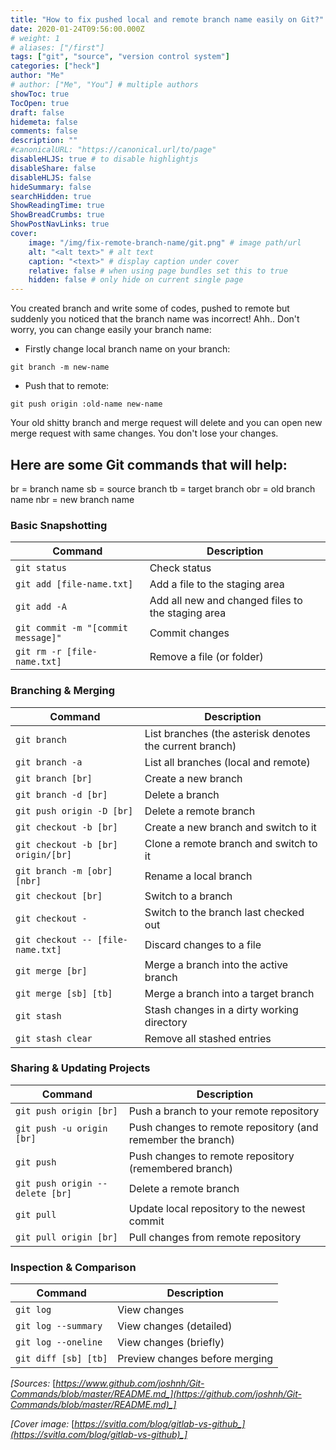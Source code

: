 ```yaml
---
title: "How to fix pushed local and remote branch name easily on Git?"
date: 2020-01-24T09:56:00.000Z
# weight: 1
# aliases: ["/first"]
tags: ["git", "source", "version control system"]
categories: ["heck"]
author: "Me"
# author: ["Me", "You"] # multiple authors
showToc: true
TocOpen: true
draft: false
hidemeta: false
comments: false
description: ""
#canonicalURL: "https://canonical.url/to/page"
disableHLJS: true # to disable highlightjs
disableShare: false
disableHLJS: false
hideSummary: false
searchHidden: true
ShowReadingTime: true
ShowBreadCrumbs: true
ShowPostNavLinks: true
cover:
    image: "/img/fix-remote-branch-name/git.png" # image path/url
    alt: "<alt text>" # alt text
    caption: "<text>" # display caption under cover
    relative: false # when using page bundles set this to true
    hidden: false # only hide on current single page
---
```


You created branch and write some of codes, pushed to remote but suddenly you noticed that the branch name was incorrect! Ahh.. Don't worry, you can change easily your branch name:

- Firstly change local branch name on your branch:

```
git branch -m new-name
```

- Push that to remote:

```
git push origin :old-name new-name
```

Your old shitty branch and merge request will delete and you can open new merge request with same changes. You don't lose your changes.

## Here are some Git commands that will help:

br = branch name
sb = source branch
tb = target branch
obr = old branch name
nbr = new branch name

### Basic Snapshotting

| Command                            | Description                                       |
| ---------------------------------- | ------------------------------------------------- |
| `git status`                       | Check status                                      |
| `git add [file-name.txt]`          | Add a file to the staging area                    |
| `git add -A`                       | Add all new and changed files to the staging area |
| `git commit -m "[commit message]"` | Commit changes                                    |
| `git rm -r [file-name.txt]`        | Remove a file (or folder)                         |

### Branching & Merging

| Command                            | Description                                             |
| ---------------------------------- | ------------------------------------------------------- |
| `git branch`                       | List branches (the asterisk denotes the current branch) |
| `git branch -a`                    | List all branches (local and remote)                    |
| `git branch [br]`                  | Create a new branch                                     |
| `git branch -d [br]`               | Delete a branch                                         |
| `git push origin -D [br]`          | Delete a remote branch                                  |
| `git checkout -b [br]`             | Create a new branch and switch to it                    |
| `git checkout -b [br] origin/[br]` | Clone a remote branch and switch to it                  |
| `git branch -m [obr] [nbr]`        | Rename a local branch                                   |
| `git checkout [br]`                | Switch to a branch                                      |
| `git checkout -`                   | Switch to the branch last checked out                   |
| `git checkout -- [file-name.txt]`  | Discard changes to a file                               |
| `git merge [br]`                   | Merge a branch into the active branch                   |
| `git merge [sb] [tb]`              | Merge a branch into a target branch                     |
| `git stash`                        | Stash changes in a dirty working directory              |
| `git stash clear`                  | Remove all stashed entries                              |

### Sharing & Updating Projects

| Command                         | Description                                                 |
| ------------------------------- | ----------------------------------------------------------- |
| `git push origin [br]`          | Push a branch to your remote repository                     |
| `git push -u origin [br]`       | Push changes to remote repository (and remember the branch) |
| `git push`                      | Push changes to remote repository (remembered branch)       |
| `git push origin --delete [br]` | Delete a remote branch                                      |
| `git pull`                      | Update local repository to the newest commit                |
| `git pull origin [br]`          | Pull changes from remote repository                         |

### Inspection & Comparison

| Command              | Description                    |
| -------------------- | ------------------------------ |
| `git log`            | View changes                   |
| `git log --summary`  | View changes (detailed)        |
| `git log --oneline`  | View changes (briefly)         |
| `git diff [sb] [tb]` | Preview changes before merging |

_[Sources:_ [_https://www.github.com/joshnh/Git-Commands/blob/master/README.md_](https://github.com/joshnh/Git-Commands/blob/master/README.md)_]_

_[Cover image:_ [_https://svitla.com/blog/gitlab-vs-github_](https://svitla.com/blog/gitlab-vs-github)_]_
